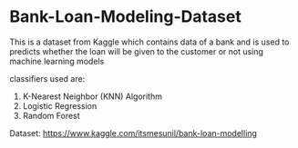 # Bank-Loan-Modeling-Dataset
This is a dataset from Kaggle which contains data of a bank and is used to predicts whether the loan will be given to the customer or not using machine learning models

classifiers used are:
1. K-Nearest Neighbor (KNN) Algorithm
2. Logistic Regression
3. Random Forest

Dataset: https://www.kaggle.com/itsmesunil/bank-loan-modelling
